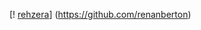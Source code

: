 [! [rehzera](https://github-readme-stats.vercel.app/api?usarname=renanberton&themes=dark)] (https://github.com/renanberton) 

